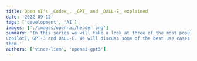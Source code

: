 ```yaml
---
title: Open AI's _Codex_, _GPT_ and _DALL-E_ explained
date: '2022-09-12'
tags: ['development', 'AI']
images: ['./images/open-ai/header.png']
summary: 'In this series we will take a look at three of the most popular AI tools from Open Ai: Codex (aka Github
Copilot), GPT-3 and DALL-E. We will discuss some of the best use cases for each role and how you can get started with
them.'
authors: ['vince-liem', 'openai-gpt3']
---
```

